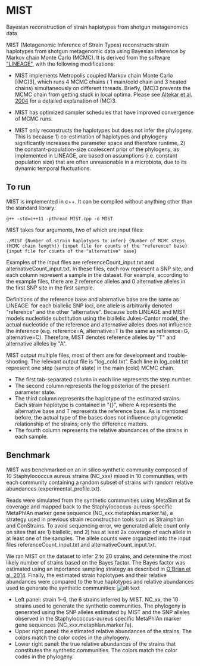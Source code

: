 # MIST
Bayesian reconstruction of strain haplotypes from shotgun metagenomics data

MIST (Metagenomic Inference of Strain Types) reconstructs strain haplotypes from shotgun metagenomic data using Bayesian inference by Markov chain Monte Carlo (MCMC). It is derived from the software ["LINEAGE"](http://www.genetics.org/content/197/3/925), with the following modifications:

* MIST implements Metropolis coupled Markov chain Monte Carlo [(MC)3], which runs 4 MCMC chains ( 1 main/cold chain and 3 heated chains) simultaneously on different threads. Briefly, (MC)3 prevents the MCMC chain from getting stuck in local optima. Please see [Altekar et al. 2004](https://academic.oup.com/bioinformatics/article/20/3/407/186341) for a detailed explanation of (MC)3.

* MIST has optimized sampler schedules that have improved convergence of MCMC runs.

* MIST only reconstructs the haplotypes but does not infer the phylogeny. This is because 1) co-estimation of haplotypes and phylogeny significantly increases the parameter space and therefore runtime, 2) the constant-population-size coalescent prior of the phylogeny, as implemented in LINEAGE, are based on assumptions (i.e. constant population size) that are often unreasonable in a microbiota, due to its dynamic temporal fluctuations. 

## To run

MIST is implemented in c++. It can be compiled without anything other than the standard library:
```
g++ -std=c++11 -pthread MIST.cpp -o MIST
```
MIST takes four arguments, two of which are input files:
```
./MIST {Number of strain haplotypes to infer} {Number of MCMC steps (MCMC chain length)} {input file for counts of the "reference" base} {input file for counts of the "alternative" base}
```
Examples of the input files are referenceCount_input.txt and alternativeCount_input.txt.
In these files, each row represent a SNP site, and each column represent a sample in the dataset. For example, according to the example files, there are 2 reference alleles and 0 alternative alleles in the first SNP site in the first sample.
 
Definitions of the reference base and alternative base are the same as LINEAGE: for each biallelic SNP loci, one allele is arbitrarily denoted "reference" and the other "alternative". Because both LINEAGE and MIST models nucleotide substitution using the biallelic Jukes-Cantor model, the actual nucleotide of the reference and alternative alleles does not influence the inference (e.g. reference=A, alternative=T is the same as reference=G, alternative=C). Therefore, MIST denotes reference alleles by "T" and alternative alleles by "A".

MIST output multiple files, most of them are for development and trouble-shooting. The relevant output file is "log_cold.txt". Each line in log_cold.txt represent one step (sample of state) in the main (cold) MCMC chain. 
* The first tab-separated column in each line represents the step number. 
* The second column represents the log posterior of the present parameter state. 
* The third column represents the haplotype of the estimated strains. Each strain haplotype is contained in "{}", where A represents the alternative base and T represents the reference base. As is mentioned before, the actual type of the bases does not influence phylogenetic relationship of the strains; only the difference matters.
* The fourth column represents the relative abundances of the strains in each sample.

## Benchmark

MIST was benchmarked on an in silico synthetic community composed of 10 Staphylococcus aureus strains (NC_xxx) mixed in 10 communities, with each community containing a random subset of strains with random relative abundances (experimental_profile.txt). 

Reads were simulated from the synthetic communities using MetaSim at 5x coverage and mapped back to the Staphylococcus-aureus-specific MetaPhlAn marker gene sequence (NC_xxx.metaphlan.marker.fa), a strategy used in previous strain reconstruction tools such as Strainphlan and ConStrains. To avoid sequencing error, we generated allele count only on sites that are 1) biallelic, and 2) has at least 2x coverage of each allele in at least one of the samples. The allele counts were organized into the input files referenceCount_input.txt and alternativeCount_input.txt. 

We ran MIST on the dataset to infer 2 to 20 strains, and determine the most likely number of strains based on the Bayes factor. The Bayes factor was estimated using an inportance sampling strategy as described in [O'Brian et al. 2014](http://www.genetics.org/content/197/3/925). Finally, the estimated strain haplotypes and their relative abundances were compared to the true haplotypes and relative abundances used to generate the synthetic communities:
![alt text](https://github.com/twinsenzw/MIST/blob/master/Benchmark/bargraph_10in10_5x_6strains.svg)
* Left panel: strain 1~6, the 6 strains inferred by MIST. NC_xx, the 10 strains used to generate the synthetic communities. The phylogeny is generated using the SNP alleles estimated by MIST and the SNP alleles observed in the Staphylococcus-aureus specific MetaPhlAn marker gene sequences (NC_xxx.metaphlan.marker.fa).
* Upper right panel: the estimated relative abundances of the strains. The colors match the color codes in the phylogeny.
* Lower right panel: the true relative abundances of the strains that constitutes the synthetic communities. The colors match the color codes in the phylogeny.


